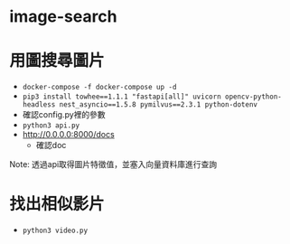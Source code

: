 # image-search

# 用圖搜尋圖片
- `docker-compose -f docker-compose up -d`
- `pip3 install towhee==1.1.1 "fastapi[all]" uvicorn opencv-python-headless nest_asyncio==1.5.8 pymilvus==2.3.1 python-dotenv`
- 確認config.py裡的參數
- `python3 api.py`
- http://0.0.0.0:8000/docs
  - 確認doc

Note: 透過api取得圖片特徵值，並塞入向量資料庫進行查詢


# 找出相似影片
- `python3 video.py`
